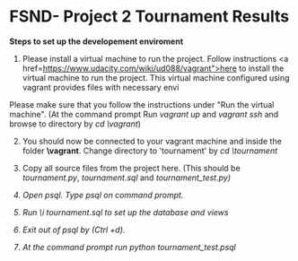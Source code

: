 FSND- Project 2 Tournament Results
=============

<b>Steps to set up the developement enviroment</b>



1. Please install a virtual machine to run the project. Follow instructions <a href=https://www.udacity.com/wiki/ud088/vagrant">here </a> to install the virtual machine to run the project. This virtual machine configured using vagrant provides files with necessary envi

 Please make sure that you follow the instructions under "Run the virtual machine". (At the command prompt Run *vagrant up* and *vagrant ssh* and browse to directory by *cd \vagrant*)
 

2. You should now be connected to your vagrant machine and inside the folder <b>\vagrant</b>. Change directory to 'tournament' by *cd \tournament*

3. Copy all source files from the project here. (This should be <em>tournament.py</em>, <em>tournament.sql</em> and <em>tournament_test.py<em>)


4. Open psql. Type *psql* on command prompt.



5. Run *\i tournament.sql* to set up the database and views


6. Exit out of psql by (Ctrl +d).


7. At the command prompt run *python tournament_test.psql*





